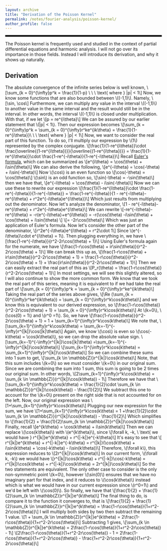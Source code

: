 ```yaml
---
layout: archive
title: "Derivation of the Poisson Kernel"
permalink: /notes/fourier-analysis/poisson-kernel/
author_profile: false
--- 
```

<hr style="border: 2px solid black;">
The Poisson kernel is frequently used and studied in the context of partial differential equations and harmonic analysis. I will not go over its importance in those fields. Instead I will introduce its derivation, and why it shows up naturally.

## Derivation
The absolute convergence of the infinite series below is well known,
\\[\sum_{k = 0}^{\infty}p^k = \frac{1}{1-p} \ \ \ \text{ where } |p| < 1\\]
Now, we know some functions that are also bounded between \\((-1,1)\\). Namely, \\[\sin, \cos\\] Furthermore, we can multiply any value in the interval \\((-1,1)\\) to another value in the same interval and the result would still be in the interval. In other words, the interval \\((-1,1)\\) is closed under multiplication. With that, if we let 
\\[p = re^{i\theta}\\]
We can be assured by our earlier statement that \\(|p| < 1\\). Then our expression becomes
\\[\sum_{k = 0}^{\infty}p^k = \sum_{k = 0}^{\infty}r^ke^{ik\theta} = \frac{1}{1-re^{i\theta}}\ \ \ \text{ where } |p| < 1\\]
Now, we want to consider the real part of this function. To do so, I'll multiply our expression by \\(1\\) represented by the complex conjugate. 
\\[\frac{1}{1-re^{i\theta}}\cdot \frac{\overline{(1-re^{i\theta})}}{\overline{(1-re^{i\theta})}} = \frac{1}{1-re^{i\theta}}\cdot \frac{1-re^{-i\theta}}{1-re^{-i\theta}}\\]
Recall [Euler's formula](https://en.wikipedia.org/wiki/Euler%27s_formula), which can be summarized as
\\[e^{i\theta} = \cos(\theta) + i\sin(\theta)\\]
We can also derive the following,
\\[e^{-i\theta} = \cos(-\theta) + i\sin(-\theta)\\]
Now \\(\cos\\) is an even function so \\[\cos(-\theta) = \cos(\theta)\\]
\\(\sin\\) is an odd function so,
\\[\sin(-\theta) = -\sin(\theta)\\]
then we have that,
\\[e^{-i\theta} = \cos(\theta) - i\sin(-\theta)\\]
Now we can use these to rewrite our expression
\\[\frac{1}{1-re^{i\theta}}\cdot \frac{1-re^{-i\theta}}{1-re^{-i\theta}} = \frac{1-re^{-i\theta}}{1 - re^{-i\theta}-re^{i\theta} + r^2e^{-i\theta}e^{i\theta}}\\]
Which just results from multiplying out the denominator. Now let's analyze the denominator,
\\[1 - re^{-i\theta}-re^{i\theta} + r^2e^{-i\theta}e^{i\theta}\\]
We can rewrite
\\[-re^{-i\theta}-re^{i\theta} = -r(e^{-i\theta}+e^{i\theta}) = -r(\cos(\theta) -i\sin(\theta) + \cos(\theta) + i\sin(\theta) \\] 
\\[= -2r\cos(\theta)\\]
Which was just an application of Euler's formula. Now let's consider the other part of the denominator,
\\[r^2e^{-i\theta}e^{i\theta} = r^2\cdot 1\\]
Since \\(e^{-i\theta}\cdot e^{i\theta} = 1\\). Then plugging everything in, we have
\\[\frac{1-re^{-i\theta}}{r^2-2r\cos(\theta) + 1}\\]
Using Euler's formula again for the numerate, we have
\\[\frac{1-r\cos(\theta) + ir\sin(\theta)}{r^2-2r\cos(\theta) + 1}\\]
We can break this up as,
\\[\frac{1-r\cos(\theta) + ir\sin(\theta)}{r^2-2r\cos(\theta) + 1} = \frac{1-r\cos(\theta)}{r^2-2r\cos(\theta) + 1} + \frac{ir\sin(\theta)}{r^2-2r\cos(\theta) + 1}\\]
Then we can easily extract the real part of this as
\\[P_r(\theta) = \frac{1-r\cos(\theta)}{r^2-2r\cos(\theta) + 1}\\]
In most settings, we will see this slightly altered, so I will also continue to show the more common form. We know that we took the real part of this series, meaning it is equivalent to if we had take the real part of 
\\[\sum_{k = 0}^{\infty}p^k = \sum_{k = 0}^{\infty}r^ke^{ik\theta}\\]
Taking the real part of the series above gives,
\\[\Re (\sum_{k = 0}^{\infty}r^ke^{ik\theta}) = \sum_{k = 0}^{\infty}r^k\cos(k\theta)\\]
and we know this is equivalent to our derived expression, so
\\[\frac{1-r\cos(\theta)}{r^2-2r\cos(\theta) + 1} = \sum_{k = 0}^{\infty}r^k\cos(k\theta)\\]
At \\(k=0\\), \\(\cos(0) = 1\\) and \\(r^0 =1\\). So, we have
\\[\frac{1-r\cos(\theta)}{r^2-2r\cos(\theta) + 1} = 1 + \sum_{k=1}^{\infty}r^k\cos(k\theta)\\]
We note that,
\\[\sum_{k=1}^{\infty}r^k\cos(k\theta) = \sum_{k=-1}^{-\infty}r^{|k|}\cos(|k|\theta)\\]
Again, we know \\(\cos\\) is even so \\(\cos(-k\theta) = \cos(k\theta)\\), so we can drop the absolute value sign.
\\[\sum_{k=-1}^{-\infty}r^{|k|}\cos(|k|\theta) =\sum_{k=-1}^{-\infty}r^{|k|}\cos(k\theta)\\]
\\[\sum_{k=1}^{\infty}r^k\cos(k\theta) = \sum_{k=1}^{\infty}r^{|k|}\cos(k\theta)\\]
So we can combine these sums into 1 sum to get,
\\[\sum_{k \in \mathbb{Z}}r^{|k|}\cos(k\theta)\\]
Note, that this sum includes \\(k=0\\) so we must consider \\(k=0\\) in our original sum. Since we are combining the sum into 1 sum, this sum is going to be 2 times our original sum. In other words,
\\[2\sum_{k=1}^{\infty}r^k\cos(k\theta) = \sum_{k \in \mathbb{Z}}(r^{|k|}\cos(k\theta)) - 1\\]
Therefore we have that
\\[\sum_{k=1}^{\infty}r^k\cos(k\theta) = \frac{1}{2}\cdot \sum_{k \in \mathbb{Z}}(r^{|k|}\cos(k\theta)) - \frac{1}{2}\\]
We subtract this one to account for the \\(k=0\\) present on the right side that is not accounted for on the left. Now, our original expression was 
\\[1+\sum_{k=1}^{\infty}r^k\cos(k\theta)\\]
Plugging our new expression for the sum, we have
\\[1+\sum_{k=1}^{\infty}r^k\cos(k\theta) = 1 +\frac{1}{2}\cdot \sum_{k \in \mathbb{Z}}(r^{|k|}\cos(k\theta)) - \frac{1}{2}\\]
Which simplifies to 
\\[\frac{1}{2} + \frac{1}{2}\sum_{k \in \mathbb{Z}}r^{|k|}\cos(k\theta)\\]
Finally, recall
\\[e^{k\theta} = \cos(k\theta) + i\sin(k\theta)\\]
Then we can replace \\(\cos(k\theta)\\) with \\(e^{k\theta}\\), since 
\\[\forall k, -k, \ \text{ we would have } r^{|k|}e^{k\theta} + r^{|-k|}e^{-k\theta}\\]
It's easy to see that
\\[ r^{|k|}e^{k\theta} + r^{|-k|}e^{-k\theta} = r^{|k|}(\cos(k\theta) + i\sin(k\theta) + \cos(-k\theta) - i\sin(k\theta))\\]
Therefore, \\(\forall k\\), this expression reduces to 
\\[2r^{|k|}\cos(k\theta)\\]
In our current form, \\(\forall k, -k\\) we would have
\\[r^{|k|}\cos(k\theta) + r^{|-k|}\cos(-k\theta) = r^{|k|}\cos(k\theta) + r^{|-k|}\cos(k\theta) = 2r^{|k|}\cos(k\theta)\\]
So the two statements are equivalent. The only other case to consider is the only non-symmetric point \\(k=0\\), however \\(\sin(0)\\) ensures that we have no imaginary part for that index, and it reduces to \\(\cos(k\theta)\\) instead which is what we would have in our current expression since \\(r^0=1\\) and we'd be left with \\(\cos(0)\\). So finally, we have that
\\[\frac{1}{2} + \frac{1}{2}\sum_{k \in \mathbb{Z}}r^{|k|}e^(k\theta)\\]
The final thing to do, is compare it to the function it converges to, that is
\\[\frac{1}{2} + \frac{1}{2}\sum_{k \in \mathbb{Z}}r^{|k|}e^(k\theta) = \frac{1-r\cos(\theta)}{1+r^2-2r\cos(\theta)}\\]
I will multiply both sides by two then subtract the remaining 1 value.
\\[1 + \sum_{k \in \mathbb{Z}}r^{|k|}e^(k\theta) = 2\frac{1-r\cos(\theta)}{1+r^2-2r\cos(\theta)}\\]
Subtracting 1 gives,
\\[\sum_{k \in \mathbb{Z}}r^{|k|}e^(k\theta) = 2\frac{1-r\cos(\theta)}{1+r^2-2r\cos(\theta)} - 1\\]
 \\[2\frac{1-r\cos(\theta)}{1+r^2-2r\cos(\theta)} - 1 = 2\frac{1-r\cos(\theta)}{1+r^2-2r\cos(\theta)} - \frac{1+r^2-2r\cos(\theta)}{1+r^2-2r\cos(\theta)}\\]


